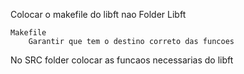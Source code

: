 
Colocar o makefile do libft nao Folder Libft

    Makefile
        Garantir que tem o destino correto das funcoes
        

No SRC folder colocar as funcaos necessarias do libft
